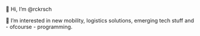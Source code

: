 👋 Hi, I’m @rckrsch

👀 I’m interested in new mobility, logistics solutions, emerging tech stuff and - ofcourse - programming.

